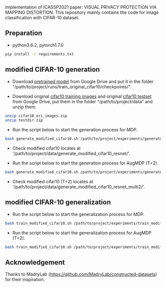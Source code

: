 Implementation of ICASSP2021 paper: VISUAL PRIVACY PROTECTION VIA MAPPING DISTORTION. This repository mainly contains the code for image classification with CIFAR-10 dataset.

## Preparation

- python3.6.2, pytorch1.7.0
```bash
pip install -r requirements.txt
```

## modified CIFAR-10 generation

- Download [pretrained model](https://drive.google.com/file/d/1BVPlp5ory1smQOD1GKB5Gop2cqGHT7m2/view?usp=sharing) from Google Drive and put it in the folder "/path/to/project/runs/train_original_cifar10/checkpoints/".

- Download original [cifar10 training images](https://drive.google.com/file/d/1HXPsYtSQ-7cXYtk96rOMw4P9znKpsvzP/view?usp=sharing) and original [cifar10 testset](https://drive.google.com/file/d/1Ej1kKPv0KWte32l-qUIUD51naSD782Pv/view?usp=sharing) from Google Drive, put them in the folder "/path/to/project/data" and unzip them.
```bash
unzip cifar10_ori_images.zip
unzip testdir.zip
```



- Run the script below to start the generation process for MDP.

```bash
bash generate_modified_cifar10.sh /path/to/project/experiments/generate_modified_cifar10_resnet.yaml
```

- Check modified cifar10 locates at '/path/to/project/data/generate_modified_cifar10_resnet/'.

- Run the script below to start the generation process for AugMDP (T=2).

```bash
bash generate_modified_cifar10.sh /path/to/project/experiments/generate_modified_cifar10_resnet_multi2.yaml
```

- Check modified cifar10 (T=2) locates at '/path/to/project/data/generate_modified_cifar10_resnet_multi2/'.


## modified CIFAR-10 generalization

- Run the script below to start the generalization process for MDP.

```bash
bash train_modified_cifar10.sh /path/to/project/experiments/train_modified_cifar10.yaml
```

- Run the script below to start the generalization process for AugMDP (T=2).

```bash
bash train_modified_cifar10.sh /path/to/project/experiments/train_modified_cifar10_multi2.yaml
```


## Acknowledgement

Thanks to MadryLab (https://github.com/MadryLab/constructed-datasets) for their inspiration. 
